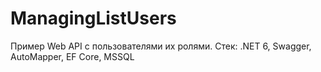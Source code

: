 # ManagingListUsers
Пример Web API с пользователями их ролями.
Стек: .NET 6, Swagger, AutoMapper, EF Core, MSSQL
